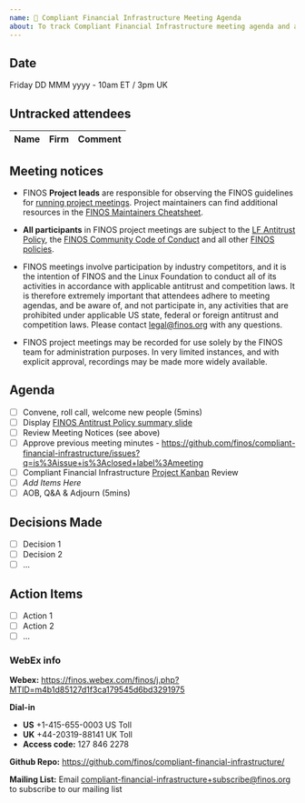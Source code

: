 ```yaml
---
name: 🤝 Compliant Financial Infrastructure Meeting Agenda
about: To track Compliant Financial Infrastructure meeting agenda and attendance
---
```


## Date
Friday DD MMM yyyy - 10am ET / 3pm UK

## Untracked attendees
| Name | Firm | Comment |
|:---------|:------------|:-----|

## Meeting notices
- FINOS **Project leads** are responsible for observing the FINOS guidelines for [running project meetings](https://github.com/finos/community/blob/master/governance/Meeting-Procedures.md#run-the-meeting). Project maintainers can find additional resources in the [FINOS Maintainers Cheatsheet](https://odp.finos.org/docs/finos-maintainers-cheatsheet/).

- **All participants** in FINOS project meetings are subject to the [LF Antitrust Policy](https://www.linuxfoundation.org/antitrust-policy/), the [FINOS Community Code of Conduct](https://github.com/finos/community/blob/master/governance/Code-of-Conduct.md) and all other [FINOS policies](https://github.com/finos/community/tree/master/governance#policies). 

- FINOS meetings involve participation by industry competitors, and it is the intention of FINOS and the Linux Foundation to conduct all of its activities in accordance with applicable antitrust and competition laws. It is therefore extremely important that attendees adhere to meeting agendas, and be aware of, and not participate in, any activities that are prohibited under applicable US state, federal or foreign antitrust and competition laws. Please contact legal@finos.org with any questions.

- FINOS project meetings may be recorded for use solely by the FINOS team for administration purposes. In very limited instances, and with explicit approval, recordings may be made more widely available.

## Agenda
- [ ] Convene, roll call, welcome new people (5mins)
- [ ] Display [FINOS Antitrust Policy summary slide](https://github.com/finos/community/blob/master/governance/Compliance-Slides/Antitrust-Compliance-Slide.pdf) 
- [ ] Review Meeting Notices (see above)
- [ ] Approve previous meeting minutes - https://github.com/finos/compliant-financial-infrastructure/issues?q=is%3Aissue+is%3Aclosed+label%3Ameeting
- [ ] Compliant Financial Infrastructure [Project Kanban](https://github.com/orgs/finos/projects/1) Review
- [ ] _Add Items Here_
- [ ] AOB, Q&A & Adjourn (5mins)

## Decisions Made
- [ ] Decision 1
- [ ] Decision 2
- [ ] ...

## Action Items
- [ ] Action 1
- [ ] Action 2
- [ ] ...

### WebEx info
**Webex:** 
https://finos.webex.com/finos/j.php?MTID=m4b1d85127d1f3ca179545d6bd3291975

**Dial-in**
- **US** +1-415-655-0003 US Toll
- **UK** +44-20319-88141 UK Toll
- **Access code:** 127 846 2278

**Github Repo:** https://github.com/finos/compliant-financial-infrastructure/

**Mailing List:** Email compliant-financial-infrastructure+subscribe@finos.org to subscribe to our mailing list
